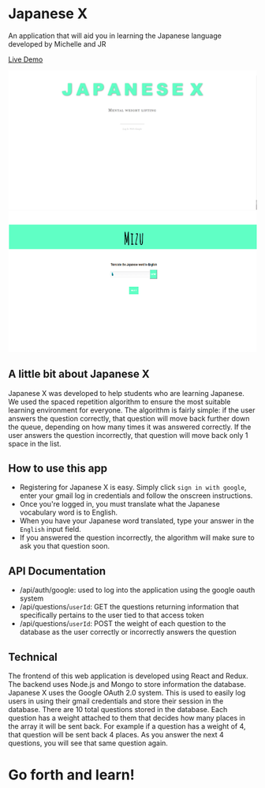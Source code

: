 # Japanese X

An application that will aid you in learning the Japanese language developed by Michelle and JR

[Live Demo](https://japanesex.herokuapp.com/)

![Screenshot](client/assets/spaced-repetition-screenshot1.png)
![Screenshot](client/assets/spaced-repetition-screenshot2.png)

## A little bit about Japanese X

Japanese X was developed to help students who are learning Japanese. We used the spaced repetition algorithm to ensure the most suitable learning environment for everyone. The algorithm is fairly simple: if the user answers the question correctly, that question will move back further down the queue, depending on how many times it was answered correctly. If the user answers the question incorrectly, that question will move back only 1 space in the list.

## How to use this app

* Registering for Japanese X is easy. Simply click `sign in with google`, enter your gmail log in credentials and follow the onscreen instructions.
* Once you're logged in, you must translate what the Japanese vocabulary word is to English.
* When you have your Japanese word translated, type your answer in the `English` input field.
* If you answered the question incorrectly, the algorithm will make sure to ask you that question soon.

## API Documentation

* /api/auth/google: used to log into the application using the google oauth system
* /api/questions/`userId`: GET the questions returning information that specifically pertains to the user tied to that access token
* /api/questions/`userId`: POST the weight of each question to the database as the user correctly or incorrectly answers the question

## Technical

The frontend of this web application is developed using React and Redux. The backend uses Node.js and Mongo to store information the database. Japanese X uses the Google OAuth 2.0 system. This is used to easily log users in using their gmail credentials and store their session in the database. There are 10 total questions stored in the database. Each question has a weight attached to them that decides how many places in the array it will be sent back. For example if a question has a weight of 4, that question will be sent back 4 places. As you answer the next 4 questions, you will see that same question again.

# Go forth and learn!
